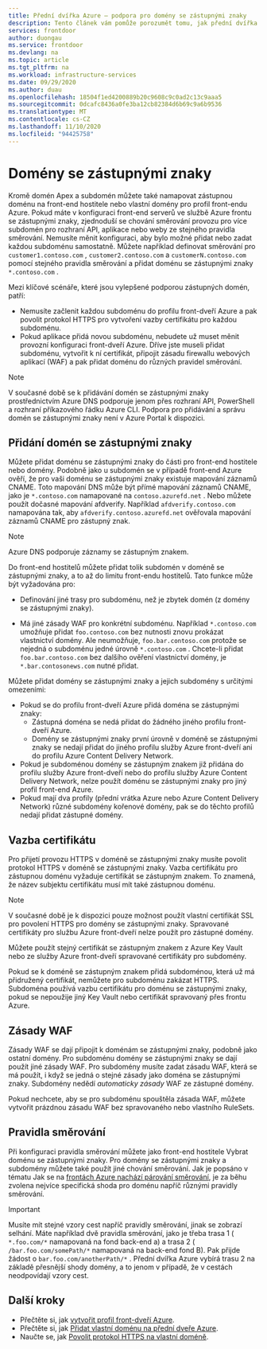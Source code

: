 ```yaml
---
title: Přední dvířka Azure – podpora pro domény se zástupnými znaky
description: Tento článek vám pomůže porozumět tomu, jak přední dvířka Azure podporuje mapování a správu domén se zástupnými znaky v seznamu vlastních domén.
services: frontdoor
author: duongau
ms.service: frontdoor
ms.devlang: na
ms.topic: article
ms.tgt_pltfrm: na
ms.workload: infrastructure-services
ms.date: 09/29/2020
ms.author: duau
ms.openlocfilehash: 18504f1ed4200889b20c9608c9c0ad2c13c9aaa5
ms.sourcegitcommit: 0dcafc8436a0fe3ba12cb82384d6b69c9a6b9536
ms.translationtype: MT
ms.contentlocale: cs-CZ
ms.lasthandoff: 11/10/2020
ms.locfileid: "94425758"
---
```

# <a name="wildcard-domains"></a>Domény se zástupnými znaky

Kromě domén Apex a subdomén můžete také namapovat zástupnou doménu na front-end hostitele nebo vlastní domény pro profil front-endu Azure. Pokud máte v konfiguraci front-end serverů ve službě Azure frontu se zástupnými znaky, zjednoduší se chování směrování provozu pro více subdomén pro rozhraní API, aplikace nebo weby ze stejného pravidla směrování. Nemusíte měnit konfiguraci, aby bylo možné přidat nebo zadat každou subdoménu samostatně. Můžete například definovat směrování pro `customer1.contoso.com` , `customer2.contoso.com` a `customerN.contoso.com` pomocí stejného pravidla směrování a přidat doménu se zástupnými znaky `*.contoso.com` .

Mezi klíčové scénáře, které jsou vylepšené podporou zástupných domén, patří:

- Nemusíte začlenit každou subdoménu do profilu front-dveří Azure a pak povolit protokol HTTPS pro vytvoření vazby certifikátu pro každou subdoménu.
- Pokud aplikace přidá novou subdoménu, nebudete už muset měnit provozní konfiguraci front-dveří Azure. Dříve jste museli přidat subdoménu, vytvořit k ní certifikát, připojit zásadu firewallu webových aplikací (WAF) a pak přidat doménu do různých pravidel směrování.

> [!NOTE]
> V současné době se k přidávání domén se zástupnými znaky prostřednictvím Azure DNS podporuje jenom přes rozhraní API, PowerShell a rozhraní příkazového řádku Azure CLI. Podpora pro přidávání a správu domén se zástupnými znaky není v Azure Portal k dispozici.

## <a name="adding-wildcard-domains"></a>Přidání domén se zástupnými znaky

Můžete přidat doménu se zástupnými znaky do části pro front-end hostitele nebo domény. Podobně jako u subdomén se v případě front-end Azure ověří, že pro vaši doménu se zástupnými znaky existuje mapování záznamů CNAME. Toto mapování DNS může být přímé mapování záznamů CNAME, jako je `*.contoso.com` namapované na `contoso.azurefd.net` . Nebo můžete použít dočasné mapování afdverify. Například `afdverify.contoso.com` namapována tak, aby `afdverify.contoso.azurefd.net` ověřovala mapování záznamů CNAME pro zástupný znak.

> [!NOTE]
> Azure DNS podporuje záznamy se zástupným znakem.

Do front-end hostitelů můžete přidat tolik subdomén v doméně se zástupnými znaky, a to až do limitu front-endu hostitelů. Tato funkce může být vyžadována pro:

- Definování jiné trasy pro subdoménu, než je zbytek domén (z domény se zástupnými znaky).

- Má jiné zásady WAF pro konkrétní subdoménu. Například `*.contoso.com` umožňuje přidat `foo.contoso.com` bez nutnosti znovu prokázat vlastnictví domény. Ale neumožňuje, `foo.bar.contoso.com` protože se nejedná o subdoménu jedné úrovně `*.contoso.com` . Chcete-li přidat `foo.bar.contoso.com` bez dalšího ověření vlastnictví domény, je `*.bar.contosonews.com` nutné přidat.

Můžete přidat domény se zástupnými znaky a jejich subdomény s určitými omezeními:

- Pokud se do profilu front-dveří Azure přidá doména se zástupnými znaky:
  - Zástupná doména se nedá přidat do žádného jiného profilu front-dveří Azure.
  - Domény se zástupnými znaky první úrovně v doméně se zástupnými znaky se nedají přidat do jiného profilu služby Azure front-dveří ani do profilu Azure Content Delivery Network.
- Pokud je subdoménou domény se zástupným znakem již přidána do profilu služby Azure front-dveří nebo do profilu služby Azure Content Delivery Network, nelze použít doménu se zástupnými znaky pro jiný profil front-end Azure.
- Pokud mají dva profily (přední vrátka Azure nebo Azure Content Delivery Network) různé subdomény kořenové domény, pak se do těchto profilů nedají přidat zástupné domény.

## <a name="certificate-binding"></a>Vazba certifikátu

Pro přijetí provozu HTTPS v doméně se zástupnými znaky musíte povolit protokol HTTPS v doméně se zástupnými znaky. Vazba certifikátu pro zástupnou doménu vyžaduje certifikát se zástupným znakem. To znamená, že název subjektu certifikátu musí mít také zástupnou doménu.

> [!NOTE]
> V současné době je k dispozici pouze možnost použít vlastní certifikát SSL pro povolení HTTPS pro domény se zástupnými znaky. Spravované certifikáty pro službu Azure front-dveří nelze použít pro zástupné domény.

Můžete použít stejný certifikát se zástupným znakem z Azure Key Vault nebo ze služby Azure front-dveří spravované certifikáty pro subdomény.

Pokud se k doméně se zástupným znakem přidá subdoménou, která už má přidružený certifikát, nemůžete pro subdoménu zakázat HTTPS. Subdoména používá vazbu certifikátu pro doménu se zástupnými znaky, pokud se nepoužije jiný Key Vault nebo certifikát spravovaný přes frontu Azure.

## <a name="waf-policies"></a>Zásady WAF

Zásady WAF se dají připojit k doménám se zástupnými znaky, podobně jako ostatní domény. Pro subdoménu domény se zástupnými znaky se dají použít jiné zásady WAF. Pro subdomény musíte zadat zásadu WAF, která se má použít, i když se jedná o stejné zásady jako doména se zástupnými znaky. Subdomény nedědí *automaticky zásady* WAF ze zástupné domény.

Pokud nechcete, aby se pro subdoménu spouštěla zásada WAF, můžete vytvořit prázdnou zásadu WAF bez spravovaného nebo vlastního RuleSets.

## <a name="routing-rules"></a>Pravidla směrování

Při konfiguraci pravidla směrování můžete jako front-end hostitele Vybrat doménu se zástupnými znaky. Pro domény se zástupnými znaky a subdomény můžete také použít jiné chování směrování. Jak je popsáno v tématu Jak se na [frontách Azure nachází párování směrování](front-door-route-matching.md), je za běhu zvolena nejvíce specifická shoda pro doménu napříč různými pravidly směrování.

> [!IMPORTANT]
> Musíte mít stejné vzory cest napříč pravidly směrování, jinak se zobrazí selhání. Máte například dvě pravidla směrování, jako je třeba trasa 1 ( `*.foo.com/*` namapovaná na fond back-end a) a trasa 2 ( `/bar.foo.com/somePath/*` namapovaná na back-end fond B). Pak přijde žádost o `bar.foo.com/anotherPath/*` . Přední dvířka Azure vybírá trasu 2 na základě přesnější shody domény, a to jenom v případě, že v cestách neodpovídají vzory cest.

## <a name="next-steps"></a>Další kroky

- Přečtěte si, jak [vytvořit profil front-dveří Azure](quickstart-create-front-door.md).
- Přečtěte si, jak [Přidat vlastní doménu na přední dveře Azure](front-door-custom-domain.md).
- Naučte se, jak [Povolit protokol HTTPS na vlastní doméně](front-door-custom-domain-https.md).
